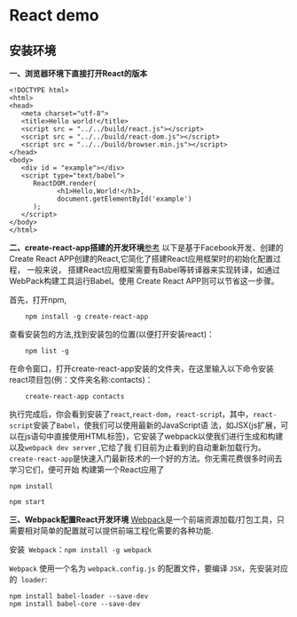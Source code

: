 
# React demo

## 安装环境
**一、浏览器环境下直接打开React的版本**
```
<!DOCTYPE html>
<html>
<head>
   <meta charset="utf-8">
   <title>Hello world!</title>
   <script src = "../../build/react.js"></script>
   <script src = "../../build/react-dom.js"></script>
   <script src = "../../build/browser.min.js"></script>
</head>
<body>
   <div id = "example"></div>
   <script type="text/babel">
      ReactDOM.render(
            <h1>Hello,World!</h1>,
            document.getElementById('example')
      );
   </script>
</body>
</html>
```

**二、create-react-app搭建的开发环境**[参考]()
以下是基于Facebook开发、创建的Create React APP创建的React,它简化了搭建React应用框架时的初始化配置过程，
一般来说， 搭建React应用框架需要有Babel等转译器来实现转译，如通过WebPack构建工具运行Babel。使用
Create React APP则可以节省这一步骤。

首先，打开npm,
```
    npm install -g create-react-app
```
查看安装包的方法,找到安装包的位置(以便打开安装react)：
```
    npm list -g
```    
在命令窗口，打开create-react-app安装的文件夹，在这里输入以下命令安装react项目包(例：文件夹名称:contacts)：
```
    create-react-app contacts
```    
执行完成后，你会看到安装了`react`,`react-dom`，`react-scrip`t，其中，`react-script`安装了`Babel`，使我们可以使用最新的JavaScript语
法，如JSX(js扩展，可以在js语句中直接使用HTML标签)，它安装了webpack以使我们进行生成和构建以及`webpack dev server` ,它给了我
们目前为止看到的自动重新加载行为。`create-react-app`是快速入门最新技术的一个好的方法。你无需花费很多时间去学习它们，便可开始
构建第一个React应用了

```
npm install
```
```
npm start
```

**三、Webpack配置React开发环境**
[Webpack](http://webpack.github.io/)是一个前端资源加载/打包工具，只需要相对简单的配置就可以提供前端工程化需要的各种功能.

安装` Webpack`：`npm install -g webpack`

`Webpack` 使用一个名为 `webpack.config.js` 的配置文件，要编译 `JSX`，先安装对应的` loader`:
```
npm install babel-loader --save-dev
npm install babel-core --save-dev
```





